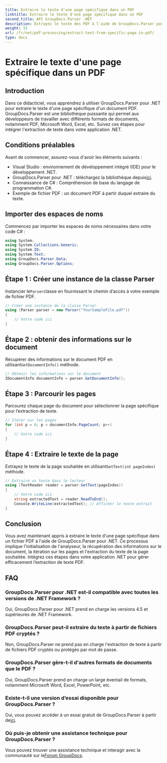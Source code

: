 ```yaml
---
title: Extraire le texte d'une page spécifique dans un PDF
linktitle: Extraire le texte d'une page spécifique dans un PDF
second_title: API GroupDocs.Parser .NET
description: Extrayez le texte des PDF à l'aide de GroupDocs.Parser pour .NET. Récupérez sans effort le contenu d’une page spécifique grâce à cette puissante bibliothèque.
weight: 15
url: /fr/net/pdf-processing/extract-text-from-specific-page-in-pdf/
type: docs
---
```

# Extraire le texte d'une page spécifique dans un PDF

## Introduction
Dans ce didacticiel, vous apprendrez à utiliser GroupDocs.Parser pour .NET pour extraire le texte d'une page spécifique d'un document PDF. GroupDocs.Parser est une bibliothèque puissante qui permet aux développeurs de travailler avec différents formats de documents, notamment PDF, Microsoft Word, Excel, etc. Suivez ces étapes pour intégrer l'extraction de texte dans votre application .NET.
## Conditions préalables
Avant de commencer, assurez-vous d'avoir les éléments suivants :
- Visual Studio : environnement de développement intégré (IDE) pour le développement .NET.
-  GroupDocs.Parser pour .NET : téléchargez la bibliothèque depuis[ici](https://releases.groupdocs.com/parser/net/).
- Connaissance de C# : Compréhension de base du langage de programmation C#.
- Exemple de fichier PDF : un document PDF à partir duquel extraire du texte.

## Importer des espaces de noms
Commencez par importer les espaces de noms nécessaires dans votre code C# :
```csharp
using System;
using System.Collections.Generic;
using System.IO;
using System.Text;
using GroupDocs.Parser.Data;
using GroupDocs.Parser.Options;
```
## Étape 1 : Créer une instance de la classe Parser
 Instancier le`Parser`classe en fournissant le chemin d’accès à votre exemple de fichier PDF.
```csharp
// Créer une instance de la classe Parser
using (Parser parser = new Parser("YourSampleFile.pdf"))
{
    // Votre code ici
}
```
## Étape 2 : obtenir des informations sur le document
 Récupérer des informations sur le document PDF en utilisant`GetDocumentInfo()` méthode.
```csharp
// Obtenir les informations sur le document
IDocumentInfo documentInfo = parser.GetDocumentInfo();
```
## Étape 3 : Parcourir les pages
Parcourez chaque page du document pour sélectionner la page spécifique pour l’extraction de texte.
```csharp
// Itérer sur les pages
for (int p = 0; p < documentInfo.PageCount; p++)
{
    // Votre code ici
}
```
## Étape 4 : Extraire le texte de la page
 Extrayez le texte de la page souhaitée en utilisant`GetText(int pageIndex)` méthode.
```csharp
// Extraire un texte dans le lecteur
using (TextReader reader = parser.GetText(pageIndex))
{
    // Votre code ici
    string extractedText = reader.ReadToEnd();
    Console.WriteLine(extractedText); // Afficher le texte extrait
}
```

## Conclusion
Vous avez maintenant appris à extraire le texte d'une page spécifique dans un fichier PDF à l'aide de GroupDocs.Parser pour .NET. Ce processus implique l'initialisation de l'analyseur, la récupération des informations sur le document, la itération sur les pages et l'extraction du texte de la page souhaitée. Intégrez ces étapes dans votre application .NET pour gérer efficacement l’extraction de texte PDF.

## FAQ
### GroupDocs.Parser pour .NET est-il compatible avec toutes les versions de .NET Framework ?
Oui, GroupDocs.Parser pour .NET prend en charge les versions 4.5 et supérieures de .NET Framework.
### GroupDocs.Parser peut-il extraire du texte à partir de fichiers PDF cryptés ?
Non, GroupDocs.Parser ne prend pas en charge l'extraction de texte à partir de fichiers PDF cryptés ou protégés par mot de passe.
### GroupDocs.Parser gère-t-il d'autres formats de documents que le PDF ?
Oui, GroupDocs.Parser prend en charge un large éventail de formats, notamment Microsoft Word, Excel, PowerPoint, etc.
### Existe-t-il une version d’essai disponible pour GroupDocs.Parser ?
 Oui, vous pouvez accéder à un essai gratuit de GroupDocs.Parser à partir de[ici](https://releases.groupdocs.com/).
### Où puis-je obtenir une assistance technique pour GroupDocs.Parser ?
 Vous pouvez trouver une assistance technique et interagir avec la communauté sur le[Forum GroupDocs](https://forum.groupdocs.com/c/parser/17).